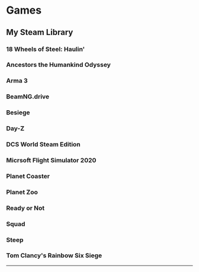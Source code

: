 # Games

## My Steam Library

### 18 Wheels of Steel: Haulin'

### Ancestors the Humankind Odyssey

### Arma 3

### BeamNG.drive

### Besiege

### Day-Z

### DCS World Steam Edition

### Micrsoft Flight Simulator 2020

### Planet Coaster

### Planet Zoo

### Ready or Not

### Squad

### Steep

### Tom Clancy's Rainbow Six Siege

---